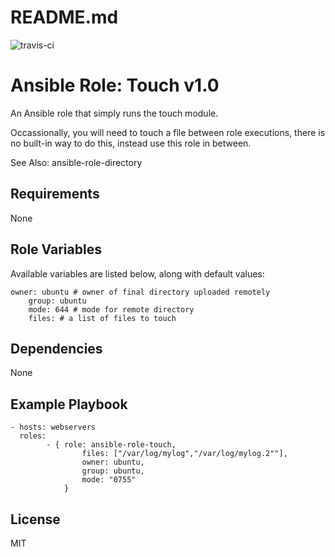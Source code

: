 # README.md

![travis-ci](https://travis-ci.org/mm0/ansible-role-touch.svg?branch=master)

# Ansible Role: Touch v1.0

An Ansible role that simply runs the touch module.

Occassionally, you will need to touch a file between role executions, there is no built-in way to do this, instead use this role in between.

See Also: ansible-role-directory

## Requirements

None 

## Role Variables

Available variables are listed below, along with default values:

    owner: ubuntu # owner of final directory uploaded remotely
		group: ubuntu 
		mode: 644 # mode for remote directory
		files: # a list of files to touch

## Dependencies

None 

## Example Playbook

    - hosts: webservers
      roles:
			- { role: ansible-role-touch,
					files: ["/var/log/mylog","/var/log/mylog.2""],
					owner: ubuntu,
					group: ubuntu,
					mode: "0755"
				}

## License

MIT
